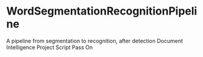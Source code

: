 # WordSegmentationRecognitionPipeline
A pipeline from segmentation to recognition, after detection
Document Intelligence Project Script Pass On
